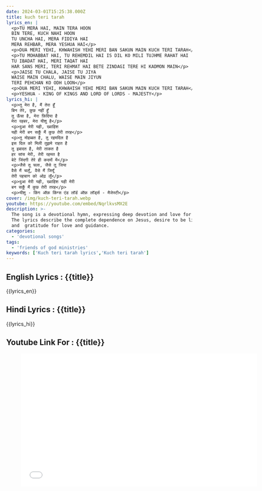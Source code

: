 ```yaml
---
date: 2024-03-01T15:25:38.000Z
title: kuch teri tarah
lyrics_en: |
  <p>TU MERA HAI, MAIN TERA HOON
  BIN TERE, KUCH NAHI HOON
  TU UNCHA HAI, MERA FIDIYA HAI
  MERA REHBAR, MERA YESHUA HAI</p>
  <p>DUA MERI YEHI, KHWAHISH YEHI MERI BAN SAKUN MAIN KUCH TERI TARAH</p>
  <p>TU MOHABBAT HAI, TU REHEMDIL HAI IS DIL KO MILI TUJHME RAHAT HAI 
  TU IBADAT HAI, MERI TAQAT HAI 
  HAR SANS MERI, TERI REHMAT HAI BETE ZINDAGI TERE HI KADMON MAIN</p>
  <p>JAISE TU CHALA, JAISE TU JIYA 
  WAISE MAIN CHALU, WAISE MAIN JIYUN 
  TERI PEHCHAN KO ODH LOON</p>
  <p>DUA MERI YEHI, KHWAHISH YEHI MERI BAN SAKUN MAIN KUCH TERI TARAH</p>
  <p>YESHUA - KING OF KINGS AND LORD OF LORDS - MAJESTY</p>
lyrics_hi: |
  <p>तु मेरा है, मैं तेरा हूँ
  बिन तेरे, कुछ नहीं हूँ
  तु ऊँचा है, मेरा फ़िदिया है
  मेरा रहबर, मेरा यीशु है</p>
  <p>दुआ मेरी यही, ख्वाहिश 
  यही मेरी बन सकूँ मैं कुछ तेरी तरह</p>
  <p>तु मोहब्बत है, तु रहमदिल है
  इस दिल को मिली तुझमे राहत है
  तु इबादत है, मेरी ताकत है
  हर सांस मेरी, तेरी रहमत है
  बेटे जिंदगी तेरे ही कदमों में</p>
  <p>जैसे तू चला, जैसे तू जिया
  वैसे मैं चलूँ, वैसे मैं जियूँ
  तेरी पहचान को ओढ़ लूँ</p>
  <p>दुआ मेरी यही, ख्वाहिश यही मेरी 
  बन सकूँ मैं कुछ तेरी तरह</p>
  <p>यीशु - किंग ऑफ़ किंग्स एंड लॉर्ड ऑफ़ लॉर्ड्स - मैजेस्टी</p>
cover: /img/kuch-teri-tarah.webp
youtube: https://youtube.com/embed/NqrlkvsMX2E
description: >-
  The song is a devotional hymn, expressing deep devotion and love for Jesus.
  The lyrics describe the complete dependence on Jesus, desire to be like him,
  and  gratitude for love and guidance.
categories: 
  - 'devotional songs'
tags: 
  - 'friends of god ministries'
keywords: ['Kuch teri tarah lyrics','Kuch teri tarah']
---
```

## English Lyrics : {{title}}
{{lyrics_en}}
## Hindi Lyrics : {{title}}
{{lyrics_hi}}
## Youtube Link For : {{title}}
<figure class="image is-16by9"><iframe class="has-ratio" width="640" height="360" src="{{youtube}}" frameborder="0" allow="accelerometer; autoplay; clipboard-write; encrypted-media; gyroscope; picture-in-picture" allowfullscreen></iframe></figure>
